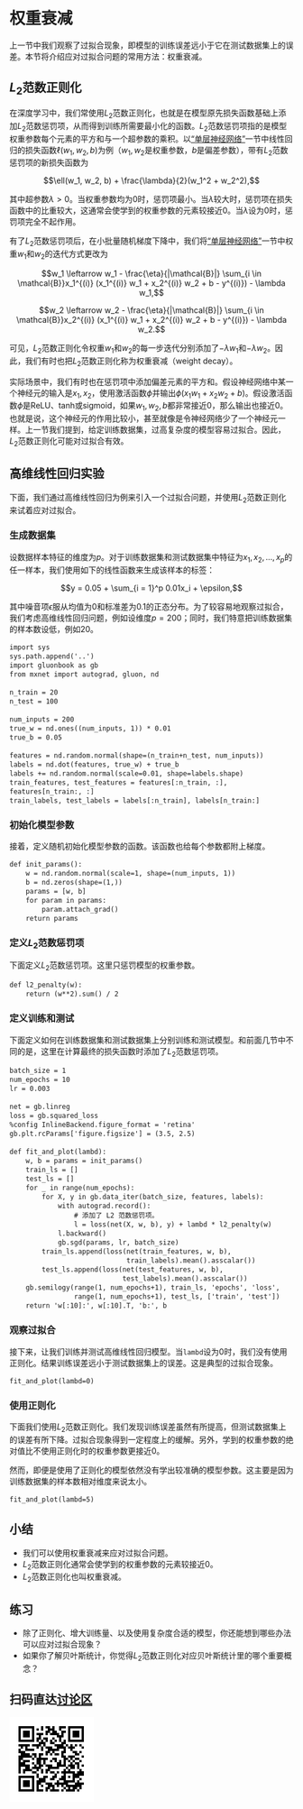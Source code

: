 # 权重衰减

上一节中我们观察了过拟合现象，即模型的训练误差远小于它在测试数据集上的误差。本节将介绍应对过拟合问题的常用方法：权重衰减。


## $L_2$范数正则化

在深度学习中，我们常使用$L_2$范数正则化，也就是在模型原先损失函数基础上添加$L_2$范数惩罚项，从而得到训练所需要最小化的函数。$L_2$范数惩罚项指的是模型权重参数每个元素的平方和与一个超参数的乘积。以[“单层神经网络”](../chapter_supervised-learning/shallow-model.md)一节中线性回归的损失函数$\ell(w_1, w_2, b)$为例（$w_1, w_2$是权重参数，$b$是偏差参数），带有$L_2$范数惩罚项的新损失函数为

$$\ell(w_1, w_2, b) + \frac{\lambda}{2}(w_1^2 + w_2^2),$$

其中超参数$\lambda > 0$。当权重参数均为0时，惩罚项最小。当$\lambda$较大时，惩罚项在损失函数中的比重较大，这通常会使学到的权重参数的元素较接近0。当$\lambda$设为0时，惩罚项完全不起作用。

有了$L_2$范数惩罚项后，在小批量随机梯度下降中，我们将[“单层神经网络”](../chapter_supervised-learning/shallow-model.md)一节中权重$w_1$和$w_2$的迭代方式更改为

$$w_1 \leftarrow w_1 -   \frac{\eta}{|\mathcal{B}|} \sum_{i \in \mathcal{B}}x_1^{(i)} (x_1^{(i)} w_1 + x_2^{(i)} w_2 + b - y^{(i)}) - \lambda w_1,$$

$$w_2 \leftarrow w_2 -   \frac{\eta}{|\mathcal{B}|} \sum_{i \in \mathcal{B}}x_2^{(i)} (x_1^{(i)} w_1 + x_2^{(i)} w_2 + b - y^{(i)}) - \lambda w_2.$$


可见，$L_2$范数正则化令权重$w_1$和$w_2$的每一步迭代分别添加了$- \lambda w_1$和$- \lambda w_2$。因此，我们有时也把$L_2$范数正则化称为权重衰减（weight decay）。

实际场景中，我们有时也在惩罚项中添加偏差元素的平方和。假设神经网络中某一个神经元的输入是$x_1, x_2$，使用激活函数$\phi$并输出$\phi(x_1 w_1 + x_2 w_2 + b)$。假设激活函数$\phi$是ReLU、tanh或sigmoid，如果$w_1, w_2, b$都非常接近0，那么输出也接近0。也就是说，这个神经元的作用比较小，甚至就像是令神经网络少了一个神经元一样。上一节我们提到，给定训练数据集，过高复杂度的模型容易过拟合。因此，$L_2$范数正则化可能对过拟合有效。

## 高维线性回归实验

下面，我们通过高维线性回归为例来引入一个过拟合问题，并使用$L_2$范数正则化来试着应对过拟合。

### 生成数据集

设数据样本特征的维度为$p$。对于训练数据集和测试数据集中特征为$x_1, x_2, \ldots, x_p$的任一样本，我们使用如下的线性函数来生成该样本的标签：

$$y = 0.05 + \sum_{i = 1}^p 0.01x_i +  \epsilon,$$

其中噪音项$\epsilon$服从均值为0和标准差为0.1的正态分布。为了较容易地观察过拟合，我们考虑高维线性回归问题，例如设维度$p=200$；同时，我们特意把训练数据集的样本数设低，例如20。

```{.python .input  n=2}
import sys
sys.path.append('..')
import gluonbook as gb
from mxnet import autograd, gluon, nd

n_train = 20
n_test = 100

num_inputs = 200
true_w = nd.ones((num_inputs, 1)) * 0.01
true_b = 0.05

features = nd.random.normal(shape=(n_train+n_test, num_inputs))
labels = nd.dot(features, true_w) + true_b
labels += nd.random.normal(scale=0.01, shape=labels.shape)
train_features, test_features = features[:n_train, :], features[n_train:, :]
train_labels, test_labels = labels[:n_train], labels[n_train:]
```

### 初始化模型参数

接着，定义随机初始化模型参数的函数。该函数也给每个参数都附上梯度。

```{.python .input  n=5}
def init_params():
    w = nd.random.normal(scale=1, shape=(num_inputs, 1))
    b = nd.zeros(shape=(1,))
    params = [w, b]
    for param in params:
        param.attach_grad()
    return params
```

### 定义$L_2$范数惩罚项

下面定义$L_2$范数惩罚项。这里只惩罚模型的权重参数。

```{.python .input  n=6}
def l2_penalty(w):
    return (w**2).sum() / 2
```

### 定义训练和测试

下面定义如何在训练数据集和测试数据集上分别训练和测试模型。和前面几节中不同的是，这里在计算最终的损失函数时添加了$L_2$范数惩罚项。

```{.python .input  n=7}
batch_size = 1
num_epochs = 10
lr = 0.003

net = gb.linreg
loss = gb.squared_loss
%config InlineBackend.figure_format = 'retina'
gb.plt.rcParams['figure.figsize'] = (3.5, 2.5)

def fit_and_plot(lambd):
    w, b = params = init_params()
    train_ls = []
    test_ls = []
    for _ in range(num_epochs):        
        for X, y in gb.data_iter(batch_size, features, labels):
            with autograd.record():
                # 添加了 L2 范数惩罚项。
                l = loss(net(X, w, b), y) + lambd * l2_penalty(w)
            l.backward()
            gb.sgd(params, lr, batch_size)
        train_ls.append(loss(net(train_features, w, b),
                             train_labels).mean().asscalar())
        test_ls.append(loss(net(test_features, w, b),
                            test_labels).mean().asscalar())
    gb.semilogy(range(1, num_epochs+1), train_ls, 'epochs', 'loss',
                range(1, num_epochs+1), test_ls, ['train', 'test'])
    return 'w[:10]:', w[:10].T, 'b:', b
```

### 观察过拟合

接下来，让我们训练并测试高维线性回归模型。当`lambd`设为0时，我们没有使用正则化。结果训练误差远小于测试数据集上的误差。这是典型的过拟合现象。

```{.python .input  n=8}
fit_and_plot(lambd=0)
```

### 使用正则化

下面我们使用$L_2$范数正则化。我们发现训练误差虽然有所提高，但测试数据集上的误差有所下降。过拟合现象得到一定程度上的缓解。另外，学到的权重参数的绝对值比不使用正则化时的权重参数更接近0。

然而，即便是使用了正则化的模型依然没有学出较准确的模型参数。这主要是因为训练数据集的样本数相对维度来说太小。

```{.python .input  n=9}
fit_and_plot(lambd=5)
```

## 小结

* 我们可以使用权重衰减来应对过拟合问题。
* $L_2$范数正则化通常会使学到的权重参数的元素较接近0。
* $L_2$范数正则化也叫权重衰减。

## 练习

* 除了正则化、增大训练量、以及使用复杂度合适的模型，你还能想到哪些办法可以应对过拟合现象？
* 如果你了解贝叶斯统计，你觉得$L_2$范数正则化对应贝叶斯统计里的哪个重要概念？

## 扫码直达[讨论区](https://discuss.gluon.ai/t/topic/984)

![](../img/qr_reg-scratch.svg)
